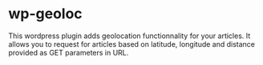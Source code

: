 # wp-geoloc
This wordpress plugin adds geolocation functionnality for your articles. It allows you to request for articles based on latitude, longitude and distance provided as GET parameters in URL.
